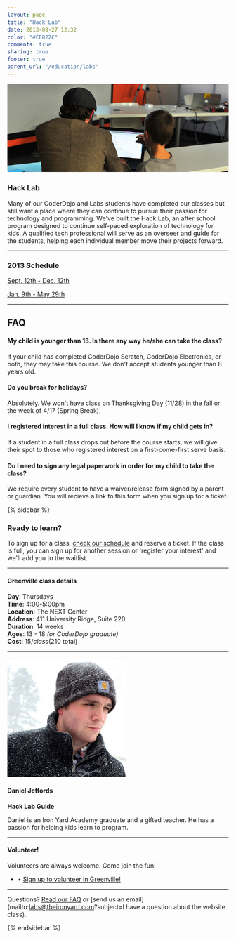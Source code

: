 ```yaml
---
layout: page
title: "Hack Lab"
date: 2013-08-27 12:32
color: "#CE822C"
comments: true
sharing: true
footer: true
parent_url: "/education/labs"
---
```


<img src="/images/education/labs/hack-lab.jpg" style="border-radius: 3px;">

### Hack Lab

Many of our CoderDojo and Labs students have completed our classes but still want a place where they can continue to pursue their passion for technology and programming. We've built the Hack Lab, an after school program designed to continue self-paced exploration of technology for kids. A qualified tech professional will serve as an overseer and guide for the students, helping each individual member move their projects forward. 

---
<a id="schedule"></a>
### 2013 Schedule

<a href="https://tito.io/the-iron-yard/greenville-labs-hack-lab-fall-2013" class="button"> Sept. 12th - Dec. 12th</a>  

<a href="https://tito.io/the-iron-yard/greenville-labs-hack-lab-spring-2014" class="button"> Jan. 9th - May 29th</a>  

---
<a id="faq"></a>
## FAQ

#### My child is younger than 13. Is there any way he/she can take the class?

If your child has completed CoderDojo Scratch, CoderDojo Electronics, or both, they may take this course. We don't accept students younger than 8 years old.

#### Do you break for holidays?

Absolutely. We won't have class on Thanksgiving Day (11/28) in the fall or the week of 4/17 (Spring Break).

#### I registered interest in a full class. How will I know if my child gets in?

If a student in a full class drops out before the course starts, we will give their spot to those who registered interest on a first-come-first serve basis. 

#### Do I need to sign any legal paperwork in order for my child to take the class? 

We require every student to have a waiver/release form signed by a parent or guardian. You will recieve a link to this form when you sign up for a ticket. 

{% sidebar %}

### Ready to learn?

To sign up for a class, [check our schedule](#schedule) and reserve a ticket. If the class is full, you can sign up for another session or 'register your interest' and we'll add you to the waitlist. 

---
#### Greenville class details

**Day**: Thursdays  
**Time**: 4:00-5:00pm  
**Location**: The NEXT Center  
**Address**: 411 University Ridge, Suite 220  
**Duration**: 14 weeks  
**Ages**: 13 - 18 *(or CoderDojo graduate)*  
**Cost**: $15/class ($210 total)

---

<img src="/images/education/labs/daniel-jeffords-instructor.jpg" style="border-radius: 3px;">

#### Daniel Jeffords

**Hack Lab Guide**

Daniel is an Iron Yard Academy graduate and a gifted teacher. He has a passion for helping kids learn to program. 

---

#### Volunteer!

Volunteers are always welcome. Come join the fun! 

<ul>
  <li>• <a href="http://eepurl.com/DWqpb"> Sign up to volunteer in Greenville!</a></li>
</ul>

---

Questions? [Read our FAQ](#faq) or [send us an email](mailto:labs@theironyard.com?subject=I have a question about the website class).

{% endsidebar %}


